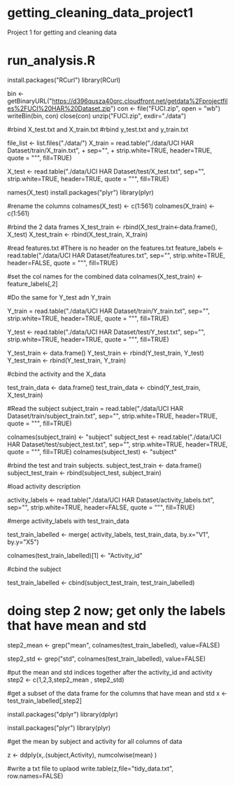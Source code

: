 getting_cleaning_data_project1
==============================

Project 1 for getting and cleaning data
# run_analysis.R
install.packages("RCurl")
library(RCurl)
 
bin <- getBinaryURL("https://d396qusza40orc.cloudfront.net/getdata%2Fprojectfiles%2FUCI%20HAR%20Dataset.zip")
con <- file("FUCI.zip", open = "wb")
writeBin(bin, con)
close(con)
unzip("FUCI.zip", exdir="./data")

 #rbind X_test.txt and X_train.txt
#rbind y_test.txt and y_train.txt

file_list <- list.files("./data/")
X_train = read.table("./data/UCI HAR Dataset/train/X_train.txt", 
                     +                      sep="", 
                     +                      strip.white=TRUE, header=TRUE,  quote = "\"", fill=TRUE)


X_test <- read.table("./data/UCI HAR Dataset/test/X_test.txt", 
                                           sep="", 
                                           strip.white=TRUE, header=TRUE,  quote = "\"", fill=TRUE)

names(X_test)
install.packages("plyr")
library(plyr)

#rename the columns
colnames(X_test) <- c(1:561)
colnames(X_train) <- c(1:561)

#rbind the 2 data frames
X_test_train <- rbind(X_test_train<-data.frame(), X_test)
X_test_train <- rbind(X_test_train, X_train)


#read features.txt
#There is no header on the features.txt
feature_labels <- read.table("./data/UCI HAR Dataset/features.txt", 
                             sep="", 
                             strip.white=TRUE, header=FALSE,  quote = "\"", fill=TRUE)

#set the col names for the combined data
colnames(X_test_train) <- feature_labels[,2]

#Do the same for Y_test adn Y_train

Y_train = read.table("./data/UCI HAR Dataset/train/Y_train.txt", 
                                          sep="", 
                                         strip.white=TRUE, header=TRUE,  quote = "\"", fill=TRUE)


Y_test <- read.table("./data/UCI HAR Dataset/test/Y_test.txt", 
                     sep="", 
                     strip.white=TRUE, header=TRUE,  quote = "\"", fill=TRUE)

Y_test_train <- data.frame()
Y_test_train <- rbind(Y_test_train, Y_test)
Y_test_train <- rbind(Y_test_train, Y_train)

#cbind the activity and the X_data

test_train_data <- data.frame()
test_train_data <- cbind(Y_test_train, X_test_train)

#Read the subject
subject_train = read.table("./data/UCI HAR Dataset/train/subject_train.txt", 
                     sep="", 
                     strip.white=TRUE, header=TRUE,  quote = "\"", fill=TRUE)

colnames(subject_train) <- "subject"
subject_test <- read.table("./data/UCI HAR Dataset/test/subject_test.txt", 
                     sep="", 
                     strip.white=TRUE, header=TRUE,  quote = "\"", fill=TRUE)
colnames(subject_test) <- "subject"

#rbind the test and train subjects.
subject_test_train <- data.frame()
subject_test_train <- rbind(subject_test, subject_train)


#load activity description

activity_labels <- read.table("./data/UCI HAR Dataset/activity_labels.txt", 
                     sep="", 
                     strip.white=TRUE, header=FALSE,  quote = "\"", fill=TRUE)


#merge activity_labels with test_train_data
 
test_train_labelled <- merge( activity_labels, test_train_data, by.x="V1", by.y="X5")

colnames(test_train_labelled)[1] <- "Activity_id"

#cbind the subject

test_train_labelled <- cbind(subject_test_train, test_train_labelled)

# doing step 2 now; get only the labels that have mean and std

step2_mean <- grep("mean", colnames(test_train_labelled), value=FALSE)

step2_std <- grep("std", colnames(test_train_labelled), value=FALSE)

#put the mean and std indices together after the activity_id and activity
step2 <- c(1,2,3,step2_mean , step2_std)

#get a subset of the data frame for the columns that have mean and std
x <- test_train_labelled[,step2]


install.packages("dplyr")
library(dplyr)

install.packages("plyr")
library(plyr)

#get the mean by subject and activity for all columns of data

z <- ddply(x,.(subject,Activity), numcolwise(mean) )

#write a txt file to uplaod
write.table(z,file="tidy_data.txt", row.names=FALSE)

